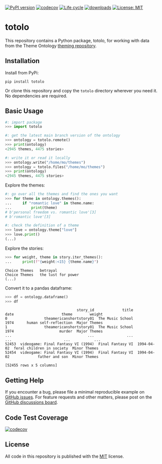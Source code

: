 [![PyPI version](https://badge.fury.io/py/totolo.svg)](https://badge.fury.io/py/totolo)
[![codecov](https://codecov.io/gh/theme-ontology/python-totolo/branch/main/graph/badge.svg?token=1Z39E9IE2W)](https://codecov.io/gh/theme-ontology/python-totolo)
[![Life cycle](https://img.shields.io/badge/lifecycle-stable-brightgreen.svg)](https://lifecycle.r-lib.org/articles/stages.html)
[![downloads](https://img.shields.io/pypi/dm/totolo.svg)](https://pypistats.org/packages/totolo)
[![License: MIT](https://img.shields.io/badge/License-MIT-blue.svg)](https://opensource.org/licenses/MIT)
 
# totolo

This repository contains a Python package, totolo, for working with data from the Theme Ontology [theming repository](https://github.com/theme-ontology/theming/).


## Installation

Install from PyPi:

```
pip install totolo
```

Or clone this repository and copy the `totolo` directory wherever you need it. No dependencies are required.


## Basic Usage

```python
#: import package
>>> import totolo

#: get the latest main branch version of the ontology
>>> ontology = totolo.remote()
>>> print(ontology)
<2945 themes, 4475 stories>

#: write it or read it locally
>>> ontology.write("/home/mo/themes")
>>> ontology = totolo.files("/home/mo/themes")
>>> print(ontology)
<2945 themes, 4475 stories>
```

Explore the themes:

```python
#: go over all the themes and find the ones you want
>>> for theme in ontology.themes():
...     if "romantic love" in theme.name:
...         print(theme)
# b'personal freedom vs. romantic love'[3]
# b'romantic love'[3]

#: check the definition of a theme
>>> love = ontology.theme["love"]
>>> love.print()
(...)
```

Explore the stories:

```python
>>> for weight, theme in story.iter_themes():
...     print(f"{weight:<15} {theme.name}")
```

``` 
Choice Themes   betrayal
Choice Themes   the lust for power
(...)
```

Convert it to a pandas dataframe:

```python
>>> df = ontology.dataframe()
>>> df
```

```
                                 story_id             title        date                      theme        weight
0                 theamericanshortstory01  The Music School        1974      human self-reflection  Major Themes
1                 theamericanshortstory01  The Music School        1974                     murder  Major Themes
...                                   ...               ...         ...                        ...           ...
52453  videogame: Final Fantasy VI (1994)  Final Fantasy VI  1994-04-02  feral children in society  Minor Themes
52454  videogame: Final Fantasy VI (1994)  Final Fantasy VI  1994-04-02             father and son  Minor Themes

[52455 rows x 5 columns]
```

## Getting Help

If you encounter a bug, please file a minimal reproducible example on
[GitHub issues](https://github.com/theme-ontology/python-totolo/issues/). For
feature requests and other matters, please post on the [GitHub discussions
board](https://github.com/theme-ontology/python-totolo/discussions/).


## Code Test Coverage

[![codecov](https://codecov.io/gh/theme-ontology/python-totolo/branch/main/graphs/icicle.svg?token=1Z39E9IE2W)](https://codecov.io/gh/theme-ontology/python-totolo)


## License

All code in this repository is published with the
[MIT](https://opensource.org/license/mit/) license.
